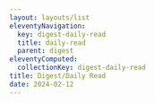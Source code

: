 ```yaml
---
layout: layouts/list
eleventyNavigation:
  key: digest-daily-read
  title: daily-read
  parent: digest
eleventyComputed:
  collectionKey: digest-daily-read
title: Digest/Daily Read
date: 2024-02-12
---
```

